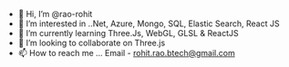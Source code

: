 - 👋 Hi, I’m @rao-rohit
- 👀 I’m interested in ..Net, Azure, Mongo, SQL, Elastic Search, React JS
- 🌱 I’m currently learning Three.Js, WebGL, GLSL & ReactJS
- 💞️ I’m looking to collaborate on Three.js
- 📫 How to reach me ... Email - rohit.rao.btech@gmail.com

<!---
rao-rohit/rao-rohit is a ✨ special ✨ repository because its `README.md` (this file) appears on your GitHub profile.
You can click the Preview link to take a look at your changes.
--->
